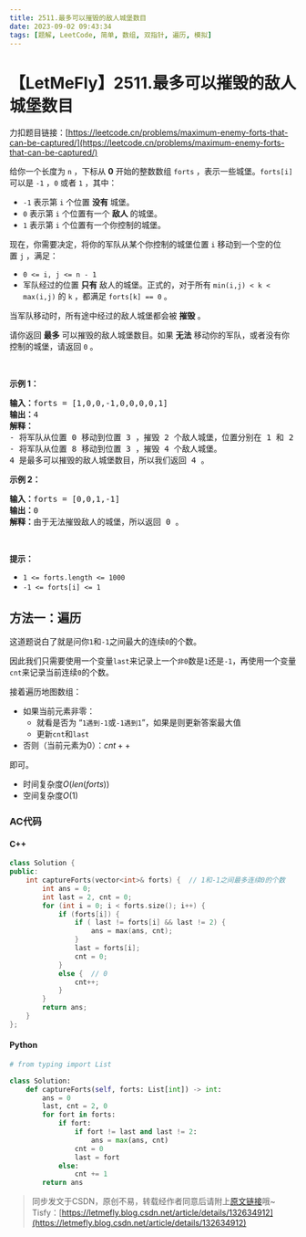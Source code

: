 ```yaml
---
title: 2511.最多可以摧毁的敌人城堡数目
date: 2023-09-02 09:43:34
tags: [题解, LeetCode, 简单, 数组, 双指针, 遍历, 模拟]
---
```


# 【LetMeFly】2511.最多可以摧毁的敌人城堡数目

力扣题目链接：[https://leetcode.cn/problems/maximum-enemy-forts-that-can-be-captured/](https://leetcode.cn/problems/maximum-enemy-forts-that-can-be-captured/)

<p>给你一个长度为 <code>n</code>&nbsp;，下标从 <strong>0</strong>&nbsp;开始的整数数组&nbsp;<code>forts</code>&nbsp;，表示一些城堡。<code>forts[i]</code> 可以是&nbsp;<code>-1</code>&nbsp;，<code>0</code>&nbsp;或者&nbsp;<code>1</code>&nbsp;，其中：</p>

<ul>
	<li><code>-1</code>&nbsp;表示第&nbsp;<code>i</code>&nbsp;个位置 <strong>没有</strong>&nbsp;城堡。</li>
	<li><code>0</code>&nbsp;表示第&nbsp;<code>i</code>&nbsp;个位置有一个 <strong>敌人</strong>&nbsp;的城堡。</li>
	<li><code>1</code>&nbsp;表示第&nbsp;<code>i</code>&nbsp;个位置有一个你控制的城堡。</li>
</ul>

<p>现在，你需要决定，将你的军队从某个你控制的城堡位置&nbsp;<code>i</code>&nbsp;移动到一个空的位置&nbsp;<code>j</code>&nbsp;，满足：</p>

<ul>
	<li><code>0 &lt;= i, j &lt;= n - 1</code></li>
	<li>军队经过的位置 <strong>只有</strong>&nbsp;敌人的城堡。正式的，对于所有&nbsp;<code>min(i,j) &lt; k &lt; max(i,j)</code>&nbsp;的&nbsp;<code>k</code>&nbsp;，都满足&nbsp;<code>forts[k] == 0</code>&nbsp;。</li>
</ul>

<p>当军队移动时，所有途中经过的敌人城堡都会被 <strong>摧毁</strong> 。</p>

<p>请你返回 <strong>最多</strong>&nbsp;可以摧毁的敌人城堡数目。如果 <strong>无法</strong>&nbsp;移动你的军队，或者没有你控制的城堡，请返回 <code>0</code>&nbsp;。</p>

<p>&nbsp;</p>

<p><strong>示例 1：</strong></p>

<pre><b>输入：</b>forts = [1,0,0,-1,0,0,0,0,1]
<b>输出：</b>4
<strong>解释：</strong>
- 将军队从位置 0 移动到位置 3 ，摧毁 2 个敌人城堡，位置分别在 1 和 2 。
- 将军队从位置 8 移动到位置 3 ，摧毁 4 个敌人城堡。
4 是最多可以摧毁的敌人城堡数目，所以我们返回 4 。
</pre>

<p><strong>示例 2：</strong></p>

<pre><b>输入：</b>forts = [0,0,1,-1]
<b>输出：</b>0
<b>解释：</b>由于无法摧毁敌人的城堡，所以返回 0 。
</pre>

<p>&nbsp;</p>

<p><strong>提示：</strong></p>

<ul>
	<li><code>1 &lt;= forts.length &lt;= 1000</code></li>
	<li><code>-1 &lt;= forts[i] &lt;= 1</code></li>
</ul>


    
## 方法一：遍历

这道题说白了就是问你```1```和```-1```之间最大的连续```0```的个数。

因此我们只需要使用一个变量```last```来记录上一个```非0```数是```1```还是```-1```，再使用一个变量```cnt```来记录当前连续```0```的个数。

接着遍历地图数组：

+ 如果当前元素非零：
   + 就看是否为 “```1遇到-1```或```-1遇到1```”，如果是则更新答案最大值
   + 更新```cnt```和```last```
+ 否则（当前元素为0）：$cnt++$

即可。

+ 时间复杂度$O(len(forts))$
+ 空间复杂度$O(1)$

### AC代码

#### C++

```cpp
class Solution {
public:
    int captureForts(vector<int>& forts) {  // 1和-1之间最多连续0的个数
        int ans = 0;
        int last = 2, cnt = 0;
        for (int i = 0; i < forts.size(); i++) {
            if (forts[i]) {
                if ( last != forts[i] && last != 2) {
                    ans = max(ans, cnt);
                }
                last = forts[i];
                cnt = 0;
            }
            else {  // 0
                cnt++;
            }
        }
        return ans;
    }
};
```

#### Python

```python
# from typing import List

class Solution:
    def captureForts(self, forts: List[int]) -> int:
        ans = 0
        last, cnt = 2, 0
        for fort in forts:
            if fort:
                if fort != last and last != 2:
                    ans = max(ans, cnt)
                cnt = 0
                last = fort
            else:
                cnt += 1
        return ans
```

> 同步发文于CSDN，原创不易，转载经作者同意后请附上[原文链接](https://blog.tisfy.eu.org/2023/09/02/LeetCode%202511.%E6%9C%80%E5%A4%9A%E5%8F%AF%E4%BB%A5%E6%91%A7%E6%AF%81%E7%9A%84%E6%95%8C%E4%BA%BA%E5%9F%8E%E5%A0%A1%E6%95%B0%E7%9B%AE/)哦~
> Tisfy：[https://letmefly.blog.csdn.net/article/details/132634912](https://letmefly.blog.csdn.net/article/details/132634912)
